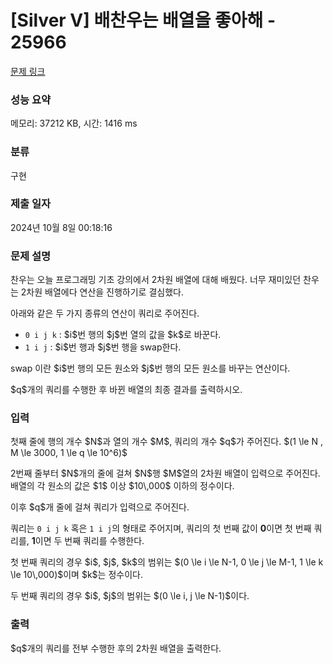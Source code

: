 # [Silver V] 배찬우는 배열을 좋아해 - 25966 

[문제 링크](https://www.acmicpc.net/problem/25966) 

### 성능 요약

메모리: 37212 KB, 시간: 1416 ms

### 분류

구현

### 제출 일자

2024년 10월 8일 00:18:16

### 문제 설명

<p>찬우는 오늘 프로그래밍 기초 강의에서 2차원 배열에 대해 배웠다. 너무 재미있던 찬우는 2차원 배열에다 연산을 진행하기로 결심했다.</p>

<p>아래와 같은 두 가지 종류의 연산이 쿼리로 주어진다. </p>

<ul>
	<li><code>0 i j k</code> : $i$번 행의 $j$번 열의 값을 $k$로 바꾼다.</li>
	<li><code>1 i j</code> : $i$번 행과 $j$번 행을 swap한다.</li>
</ul>

<p>swap 이란 $i$번 행의 모든 원소와 $j$번 행의 모든 원소를 바꾸는 연산이다.</p>

<p>$q$개의 쿼리를 수행한 후 바뀐 배열의 최종 결과를 출력하시오.</p>

### 입력 

 <p>첫째 줄에 행의 개수 $N$과 열의 개수 $M$, 쿼리의 개수 $q$가 주어진다. $(1 \le N , M \le 3000, 1 \le q \le 10^6)$</p>

<p>2번째 줄부터 $N$개의 줄에 걸쳐 $N$행 $M$열의 2차원 배열이 입력으로 주어진다. 배열의 각 원소의 값은 $1$ 이상 $10\,000$ 이하의 정수이다.</p>

<p>이후 $q$개 줄에 걸쳐 쿼리가 입력으로 주어진다.</p>

<p>쿼리는 <code>0 i j k</code> 혹은 <code>1 i j</code>의 형태로 주어지며, 쿼리의 첫 번째 값이 <b>0</b>이면 첫 번째 쿼리를, <strong>1</strong>이면 두 번째 쿼리를 수행한다.</p>

<p>첫 번째 쿼리의 경우 $i$, $j$, $k$의 범위는 $(0 \le i \le N-1, 0 \le j \le M-1, 1 \le k \le 10\,000)$이며 $k$는 정수이다.</p>

<p>두 번째 쿼리의 경우 $i$, $j$의 범위는 $(0 \le i, j \le N-1)$이다.</p>

### 출력 

 <p>$q$개의 쿼리를 전부 수행한 후의 2차원 배열을 출력한다.</p>

